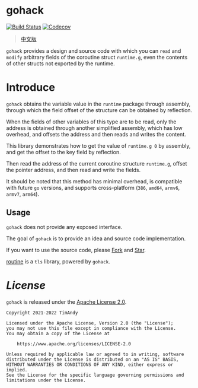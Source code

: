 # gohack

[![Build Status](https://github.com/timandy/gohack/actions/workflows/build.yml/badge.svg)](https://github.com/timandy/gohack/actions)
[![Codecov](https://codecov.io/gh/timandy/gohack/branch/main/graph/badge.svg)](https://codecov.io/gh/timandy/gohack)

> [中文版](README_zh.md)

`gohack` provides a design and source code with which you can `read` and `modify` arbitrary fields of the coroutine struct `runtime.g`, even the contents of other structs not exported by the runtime.

# Introduce

`gohack` obtains the variable value in the `runtime` package through assembly, through which the field offset of the structure can be obtained by reflection.

When the fields of other variables of this type are to be read, only the address is obtained through another simplified assembly, which has low overhead, and offsets the address and then reads and writes the content.

This library demonstrates how to get the value of `runtime.g 0` by assembly, and get the offset to the key field by reflection.

Then read the address of the current coroutine structure `runtime.g`, offset the pointer address, and then read and write the fields.

It should be noted that this method has minimal overhead, is compatible with future `go` versions, and supports cross-platform (`386`, `amd64`, `armv6`, `armv7`, `arm64`).

## Usage

`gohack` does not provide any exposed interface.

The goal of `gohack` is to provide an idea and source code implementation.

If you want to use the source code, please [Fork](https://github.com/timandy/gohack/fork) and [Star](https://github.com/timandy/gohack).

[routine](https://github.com/timandy/gohack/fork) is a `tls` library, powered by `gohack`.

# *License*

`gohack` is released under the [Apache License 2.0](LICENSE).

```
Copyright 2021-2022 TimAndy

Licensed under the Apache License, Version 2.0 (the "License");
you may not use this file except in compliance with the License.
You may obtain a copy of the License at

    https://www.apache.org/licenses/LICENSE-2.0

Unless required by applicable law or agreed to in writing, software
distributed under the License is distributed on an "AS IS" BASIS,
WITHOUT WARRANTIES OR CONDITIONS OF ANY KIND, either express or implied.
See the License for the specific language governing permissions and
limitations under the License.
```
